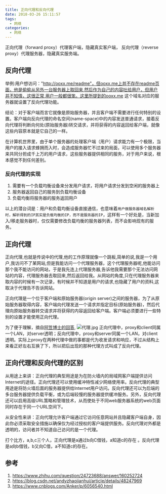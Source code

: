 ```yaml
---
title: 正向代理和反向代理
date: 2018-03-26 15:11:57
tags:
  - 网络
categories:
  - 网络
---
```


正向代理（forward proxy）代理客户端，隐藏真实客户端，
反向代理（reverse proxy）代理服务器，隐藏真实服务端。

<!-- more -->
## 反向代理
举例:用户想访问："http://ooxx.me/readme"，但ooxx.me上并不存在readme页面，他是偷偷从另外一台服务器上取回来,然后作为自己的内容吐给用户，但用户并不知情，这很正常,用户一般都很笨。这里所提到的ooxx.me 这个域名对应的服务器就设置了反向代理功能。

结论：对于客户端而言它就像是原始服务器，并且客户端不需要进行任何特别的设置。客户端向反向代理的命名空间(name-space)中的内容发送普通请求，接着反向代理将判断向何处(原始服务器)转交请求，并将获得的内容返回给客户端，就像这些内容原本就是它自己的一样。

在计算机世界里，由于单个服务器的处理客户端（用户）请求能力有一个极限，当用户的接入请求蜂拥而入时，会造成服务器忙不过来的局面，可以使用多个服务器来共同分担成千上万的用户请求，这些服务器提供相同的服务，对于用户来说，根本感觉不到任何差别。

### 反向代理的实现
1. 需要有一个负载均衡设备来分发用户请求，将用户请求分发到空闲的服务器上
2. 服务器返回自己的服务到负载均衡设备
3. 负载均衡将服务器的服务返回用户

以上的潜台词是：用户和负载均衡设备直接通信，也意味着`用户做服务器域名解析时，解析得到的IP其实是负载均衡的IP，而不是服务器的IP`，这样有一个好处是，当新加入/移走服务器时，仅仅需要修改负载均衡的服务器列表，而不会影响现有的服务。

## 正向代理
正向代理,也就是传说中的代理,他的工作原理就像一个跳板,简单的说,我是一个用户,我访问不了某网站,但是我能访问一个代理服务器，这个代理服务器呢,他能访问那个我不能访问的网站，于是我先连上代理服务器,告诉他我需要那个无法访问网站的内容，代理服务器去取回来,然后返回给我。从网站的角度,只在代理服务器来取内容的时候有一次记录，有时候并不知道是用户的请求,也隐藏了用户的资料,这取决于代理告不告诉网站。

正向代理是一个位于客户端和原始服务器(origin server)之间的服务器，为了从原始服务器取得内容，客户端向代理发送一个请求并指定目标(原始服务器)，然后代理向原始服务器转交请求并将获得的内容返回给客户端。客户端必须要进行一些特别的设置才能使用正向代理。

为了便于理解，摘自[阿笠博士的回答](https://www.zhihu.com/question/24723688/answer/48369770),
![代理.jpg](https://upload-images.jianshu.io/upload_images/2952111-a57a95d1c15ae0de.jpg?imageMogr2/auto-orient/strip%7CimageView2/2/w/1240)
正向代理中，proxy和client同属一个LAN，对server透明；反向代理中，proxy和server同属一个LAN，对client透明。实际上proxy在两种代理中做的事都是代为收发请求和响应，不过从结构上来看正好左右互换了下，所以把后出现的那种代理方式叫成了反向代理。

## 正向代理和反向代理的区别

从用途上来讲：正向代理的典型用途是为在防火墙内的局域网客户端提供访问Internet的途径。正向代理还可以使用缓冲特性减少网络使用率。反向代理的典型用途是将防火墙后面的服务器提供给Internet用户访问。反向代理还可以为后端的多台服务器提供负载平衡，或为后端较慢的服务器提供缓冲服务。另外，反向代理还可以启用高级URL策略和管理技术，从而使处于不同web服务器系统的web页面同时存在于同一个URL空间下。

从安全性来讲：正向代理允许客户端通过它访问任意网站并且隐藏客户端自身，因此你必须采取安全措施以确保仅为经过授权的客户端提供服务。反向代理对外都是透明的，访问者并不知道自己访问的是一个代理。

打个比方，a,b,c三个人，正向代理是a通过b向C借钱，a知道c的存在 。反向代理是a向b借钱，b又向C借，a不知道c的存在。

## 参考
1. https://www.zhihu.com/question/24723688/answer/160252724
2. https://blog.csdn.net/andyzhaojianhui/article/details/48247969
3. https://www.cnblogs.com/Anker/p/6056540.html
